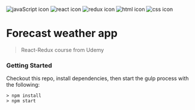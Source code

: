 ![javaScript icon](https://github.com/Zefevr/FinalEvaluation/blob/master/dev-icons/js.svg)
![react icon](https://github.com/Zefevr/FinalEvaluation/blob/master/dev-icons/react.svg)
![redux icon](https://github.com/Zefevr/FinalEvaluation/blob/master/dev-icons/redux.svg)
![html icon](https://github.com/Zefevr/FinalEvaluation/blob/master/dev-icons/html.svg)
![css icon](https://github.com/Zefevr/FinalEvaluation/blob/master/dev-icons/css.svg)

# Forecast weather app
> React-Redux course from Udemy

### Getting Started

Checkout this repo, install dependencies, then start the gulp process with the following:

```
> npm install
> npm start
```

